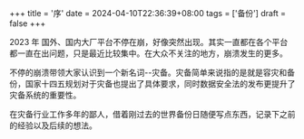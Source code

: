 +++
title = '序'
date = 2024-04-10T22:36:39+08:00
tags = ['备份']
draft = false
+++

2023 年 国外、国内大厂平台不停在崩，好像突然出现。其实一直都在各个平台都一直在出问题，只是最近比较集中。在大众不关注的地方，崩溃发生的更多。

不停的崩溃带领大家认识到一个新名词--灾备。灾备简单来说指的是就是容灾和备份，国家十四五规划对于灾备也提出了具体要求，同时数据安全法的发布更提升了灾备系统的重要性。

在灾备行业工作多年的鄙人，借着刚过去的世界备份日随便写点东西，记录下之前的经验以及后续的想法。
